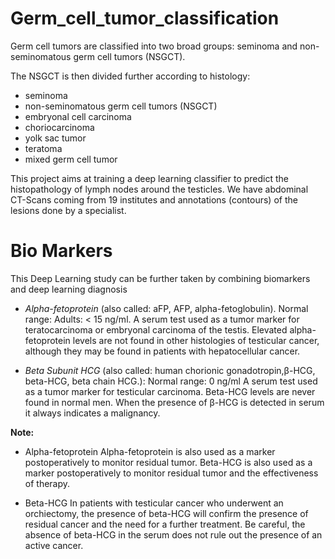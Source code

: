 # Germ_cell_tumor_classification

Germ cell tumors are classified into two broad groups: seminoma and non-seminomatous germ cell tumors (NSGCT). <br>

The NSGCT is then divided further according to histology: <br>

* seminoma
* non-seminomatous germ cell tumors (NSGCT)
* embryonal cell carcinoma
* choriocarcinoma 
* yolk sac tumor
* teratoma 
* mixed germ cell tumor

This project aims at training a deep learning classifier to predict the histopathology of lymph nodes around the testicles. We have abdominal CT-Scans coming from 19 institutes and annotations (contours) of the lesions done by a specialist.


# Bio Markers

This Deep Learning study can be further taken by combining biomarkers and deep learning diagnosis

- *Alpha-fetoprotein* (also called: aFP, AFP, alpha-fetoglobulin). Normal range: Adults: < 15 ng/ml.
A serum test used as a tumor marker for teratocarcinoma or embryonal carcinoma of the testis. Elevated alpha-fetoprotein levels are not found in other histologies of testicular cancer, although they may be found in patients with hepatocellular cancer. 

- *Beta Subunit HCG* (also called: human chorionic gonadotropin,β-HCG, beta-HCG, beta chain HCG.): Normal range: 0 ng/ml
A serum test used as a tumor marker for testicular carcinoma. Beta-HCG levels are never found in normal men. When the presence of β-HCG is detected in serum it always indicates a malignancy. 



**Note:** 
- Alpha-fetoprotein
Alpha-fetoprotein is also used as a marker postoperatively to monitor residual tumor.
Beta-HCG is also used as a marker postoperatively to monitor residual tumor and the effectiveness of therapy. 

- Beta-HCG
In patients with testicular cancer who underwent an orchiectomy, the presence of beta-HCG will confirm the presence of residual cancer and the need for a further treatment. Be careful, the absence of beta-HCG in the serum does not rule out the presence of an active cancer. 
